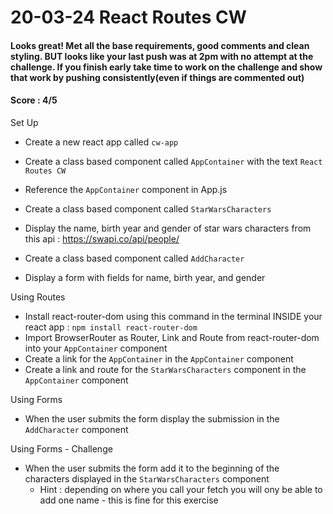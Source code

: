 # 20-03-24 React Routes CW
#### Looks great! Met all the base requirements, good comments and clean styling. BUT looks like your last push was at 2pm with no attempt at the challenge. If you finish early take time to work on the challenge and show that work by pushing consistently(even if things are commented out)
#### Score : 4/5
Set Up
- Create a new react app called `cw-app`
- Create a class based component called `AppContainer` with the text `React Routes CW`
- Reference the `AppContainer` component in App.js

- Create a class based component called `StarWarsCharacters`
- Display the name, birth year and gender of star wars characters from this api : https://swapi.co/api/people/ 

- Create a class based component called `AddCharacter`
- Display a form with fields for name, birth year, and gender

Using Routes
- Install react-router-dom using this command in the terminal INSIDE your react app : `npm install react-router-dom`
- Import BrowserRouter as Router, Link and Route from react-router-dom into your `AppContainer` component
- Create a link for the `AppContainer` in the `AppContainer` component
- Create a link and route for the `StarWarsCharacters` component in the `AppContainer` component

Using Forms
- When the user submits the form display the submission in the `AddCharacter` component


Using Forms - Challenge
- When the user submits the form add it to the beginning of the characters displayed in the `StarWarsCharacters` component
    - Hint : depending on where you call your fetch you will ony be able to add one name - this is fine for this exercise